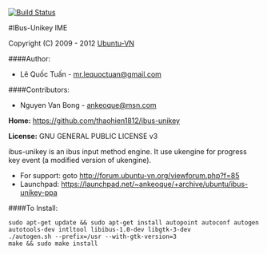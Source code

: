 [![Build Status](https://drone.io/github.com/thaohien1812/ibus-unikey/status.png)](https://drone.io/github.com/thaohien1812/ibus-unikey/latest)

#IBus-Unikey IME

Copyright (C) 2009 - 2012 [Ubuntu-VN](http://www.ubuntu-vn.org)

####Author:
- Lê Quốc Tuấn - mr.lequoctuan@gmail.com

####Contributors:
  - Nguyen Van Bong - ankeoque@msn.com
  
<b>Home:</b> https://github.com/thaohien1812/ibus-unikey

<b>License:</b> GNU GENERAL PUBLIC LICENSE v3

ibus-unikey is an ibus input method engine. It use ukengine for progress key event (a modified version of ukengine).

* For support: goto http://forum.ubuntu-vn.org/viewforum.php?f=85
* Launchpad: https://launchpad.net/~ankeoque/+archive/ubuntu/ibus-unikey-ppa

####To Install:
```
sudo apt-get update && sudo apt-get install autopoint autoconf autogen autotools-dev intltool libibus-1.0-dev libgtk-3-dev
./autogen.sh --prefix=/usr --with-gtk-version=3
make && sudo make install
```
